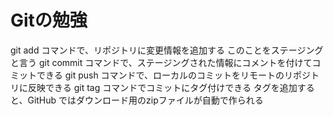 # Gitの勉強

 git add コマンドで、リポジトリに変更情報を追加する
  このことをステージングと言う
 git commit コマンドで、ステージングされた情報にコメントを付けてコミットできる
 git push コマンドで、ローカルのコミットをリモートのリポジトリに反映できる
 git tag コマンドでコミットにタグ付けできる
  タグを追加すると、GitHub ではダウンロード用のzipファイルが自動で作られる


